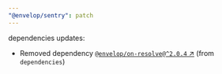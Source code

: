```yaml
---
"@envelop/sentry": patch
---
```

dependencies updates:
  - Removed dependency [`@envelop/on-resolve@^2.0.4` ↗︎](https://www.npmjs.com/package/@envelop/on-resolve/v/2.0.4) (from `dependencies`)
